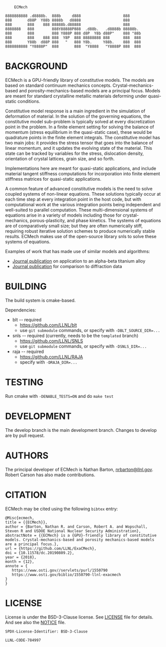 		ECMech

	8888888888 .d8888b.  888b     d888                   888
	888       d88P  Y88b 8888b   d8888                   888
	888       888    888 88888b.d88888                   888
	8888888   888        888Y88888P888  .d88b.   .d8888b 88888b.
	888       888        888 Y888P 888 d8P  Y8b d88P"    888 "88b 
	888       888    888 888  Y8P  888 88888888 888      888  888 
	888       Y88b  d88P 888   "   888 Y8b.     Y88b.    888  888 
	8888888888 "Y8888P"  888       888  "Y8888   "Y8888P 888  888 
                                                              
BACKGROUND
======

ECMech is a GPU-friendly library of constitutive models. The models are based on standard continuum mechanics concepts. Crystal-mechanics-based and porosity-mechanics-based models are a principal focus. Models are meant for standard crystalline metallic materials deforming under quasi-static conditions. 

Constitutive model response is a main ingredient in the simulation of deformation of material. In the solution of the governing equations, the constitutive model sub-problem is typically solved at every discretization point in the problem. In a finite element setting for solving the balance of momentum (stress equilibrium in the quasi-static case), these would be quadrature points in the finite element integrals. The constitutive model has two main jobs: it provides the stress tensor that goes into the balance of linear momentum, and it updates the evolving state of the material. This state can be tracked by variables for the stress, dislocation density, orientation of crystal lattices, grain size, and so forth.

Implementations here are meant for quasi-static applications, and include material tangent stiffness computations for incorporation into finite element stiffness matrices for quasi-static applications.

A common feature of advanced constitutive models is the need to solve coupled systems of non-linear equations. These solutions typically occur at each time step at every integration point in the host code, but with computational work at the various integration points being independent and well-suited to parallel computation. These multi-dimensional systems of equations arise in a variety of models including those for crystal-mechanics, porous-plasticity, and phase kinetics. The systems of equations are of comparatively small size; but they are often numerically stiff, requiring robust iterative solution schemes to produce numerically stable results. ECMech makes use of the open-source library snls to solve these systems of equations.

Examples of work that has made use of similar models and algorithms:
  * [Journal publication](https://dx.doi.org/10.1088/1361-651X/aa841c) on application to an alpha-beta titanium alloy
  * [Journal publication](https://dx.doi.org/10.1016/j.actamat.2017.02.042) for comparison to diffraction data

BUILDING
======

The build system is cmake-based.

Dependencies:
* blt -- required
  - https://github.com/LLNL/blt
  - use `git submodule` commands, or specify with `-DBLT_SOURCE_DIR=...`
* snls -- required (currently, needs to be the `templated` branch)
  - https://github.com/LLNL/SNLS
  - use `git submodule` commands, or specify with `-DSNLS_DIR=...`
* raja -- required
  - https://github.com/LLNL/RAJA
  - specify with `-DRAJA_DIR=...`

TESTING
======

Run cmake with `-DENABLE_TESTS=ON` and do `make test`

DEVELOPMENT
======

The develop branch is the main development branch. Changes to develop are by pull request.

AUTHORS
======

The principal developer of ECMech is Nathan Barton, nrbarton@llnl.gov. Robert Carson has also made contributions. 

CITATION
======

ECMech may be cited using the following `bibtex` entry:
```
@Misc{ecmech,
title = {{ECMech}},
author = {Barton, Nathan R. and Carson, Robert A. and Wopschall, Steven R and USDOE National Nuclear Security Administration},
abstractNote = {{ECMech} is a {GPU}-friendly library of constitutive models. Crystal-mechanics-based and porosity mechanics-based models are a principal focus.},
url = {https://github.com/LLNL/ExaCMech},
doi = {10.11578/dc.20190809.2},
year = {2018},
month = {12},
annote = {
   https://www.osti.gov//servlets/purl/1550790
   https://www.osti.gov/biblio/1550790-llnl-exacmech
}
}
```

LICENSE
======

License is under the BSD-3-Clause license. See [LICENSE](LICENSE) file for details. And see also the [NOTICE](NOTICE) file. 

`SPDX-License-Identifier: BSD-3-Clause`

``LLNL-CODE-784997``
